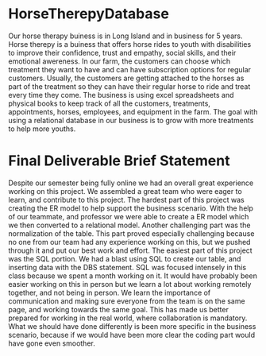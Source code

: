 # HorseTherepyDatabase
Our horse therapy buiness is in Long Island and in business for 5 years. Horse therepy is a buiness that offers horse rides to youth with disabilities to improve their confidence, trust and empathy, social skills, and their emotional awereness. In our farm, the customers can choose which treatment they want to have and can have subscription options for regular customers. Usually, the customers are getting attached to the horses as part of the treatment so they can have their regular horse to ride and treat every time they come. The business is using excel spreadsheets and physical books to keep track of all the customers, treatments, appointments, horses, employees, and equipment in the farm. The goal with using a relational database in our business is to grow with more treatments to help more youths.


Final Deliverable Brief Statement 
=

Despite our semester being fully online we had an overall great experience working on this project. We assembled a great team who were eager to learn, and contribute to this project. The hardest part of this project was creating the ER model to help support the business scenario. With the help of our teammate, and professor we were able to create a ER model which we then converted to a relational model. Another challenging part was the normalization of the table. This part proved especially challenging because no one from our team had any experience working on this, but we pushed through it and put our best work and effort. The easiest part of this project was the SQL portion. We had a blast using SQL to create our table, and inserting data with the DBS statement. SQL was focused intensely in this class because we spent a month working on it. It would have probably been easier working on this in person but we learn a lot about working remotely together, and not being in person. We learn the importance of communication and making sure everyone from the team is on the same page, and working towards the same goal. This has made us better prepared for working in the real world, where collaboration is mandatory. What we should have done differently is been more specific in the business scenario, because if we would have been more clear the coding part would have gone even smoother. 


